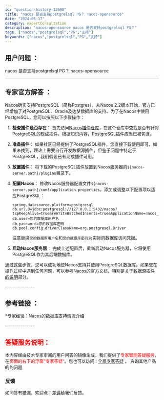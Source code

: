 ```yaml
---
id: "question-history-12690"
title: "nacos 是否支持postgrelsql PG？ nacos-opensource"
date: "2024-05-17"
category: expertConsultation
description: "nacos-opensource nacos 是否支持postgrelsql PG？"
tags: ["nacos","postgrelsql","PG","支持"]
keywords: ["nacos","postgrelsql","PG","支持"]
---
```


## 用户问题 ： 
 nacos 是否支持postgrelsql PG？ nacos-opensource 

---------------
## 专家官方解答 ：

Nacos确实支持PostgreSQL（简称Postgres）。从Nacos 2.2版本开始，官方已经增加了对PostgreSQL、Oracle及达梦数据库的支持。为了在Nacos中使用PostgreSQL，您可以按照以下步骤操作：

1. **检查插件是否存在**：
   首先访问[Nacos插件仓库](https://github.com/nacos-group/nacos-plugin)，在这个仓库中查找是否有针对PostgreSQL的现成插件。根据知识内容，PostgreSQL插件应当已被包含。

2. **准备插件**：
   如果社区已经提供了PostgreSQL插件，您直接下载使用即可。如果未找到，理论上需要自行开发数据源插件，但鉴于问题中特定于PostgreSQL，我们假设已有现成插件可用。

3. **放置插件**：
   将下载的PostgreSQL插件放置到Nacos服务器的`${nacos-server.path}/plugins`目录下。

4. **配置Nacos**：
   修改Nacos服务器配置文件`${nacos-server.path}/conf/application.properties`，添加或调整以下配置项以适应PostgreSQL：
   ```properties
   spring.datasource.platform=postgresql
   db.url.0=jdbc:postgresql://127.0.0.1:5432/nacos?tcpKeepAlive=true&reWriteBatchedInserts=true&ApplicationName=nacos_java
   db.user=您的数据库用户名
   db.password=您的数据库密码
   db.pool.config.driverClassName=org.postgresql.Driver
   ```
   注意替换`您的数据库用户名`和`您的数据库密码`为实际的数据库访问凭据。

5. **启动Nacos服务器**：
   完成上述配置后，重新启动Nacos服务器，它将使用PostgreSQL作为其后端数据库。

通过这些步骤，您可以成功地使Nacos支持并使用PostgreSQL数据库。如果您在操作过程中遇到任何问题，可以参考Nacos的官方文档，特别是关于[数据源插件的说明](https://nacos.io/docs/latest/plugin/datasource-plugin/)部分。


<font color="#949494">---------------</font> 


## 参考链接 ：

*专家经验：Nacos的数据库支持情况介绍 


 <font color="#949494">---------------</font> 
 


## <font color="#FF0000">答疑服务说明：</font> 

本内容经由技术专家审阅的用户问答的镜像生成，我们提供了<font color="#FF0000">专家智能答疑服务</font>，在<font color="#FF0000">页面的右下的浮窗”专家答疑“</font>。您也可以访问 : [全局专家答疑](https://opensource.alibaba.com/chatBot) 。 咨询其他产品的的问题

### 反馈
如问答有错漏，欢迎点：[差评](https://ai.nacos.io/user/feedbackByEnhancerGradePOJOID?enhancerGradePOJOId=13854)给我们反馈。
